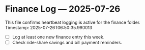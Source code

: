 # Finance Log — 2025-07-26

This file confirms heartbeat logging is active for the finance folder.
Timestamp: 2025-07-26T06:50:35.990013

- [ ] Log at least one new finance entry this week.
- [ ] Check ride-share savings and bill payment reminders.
